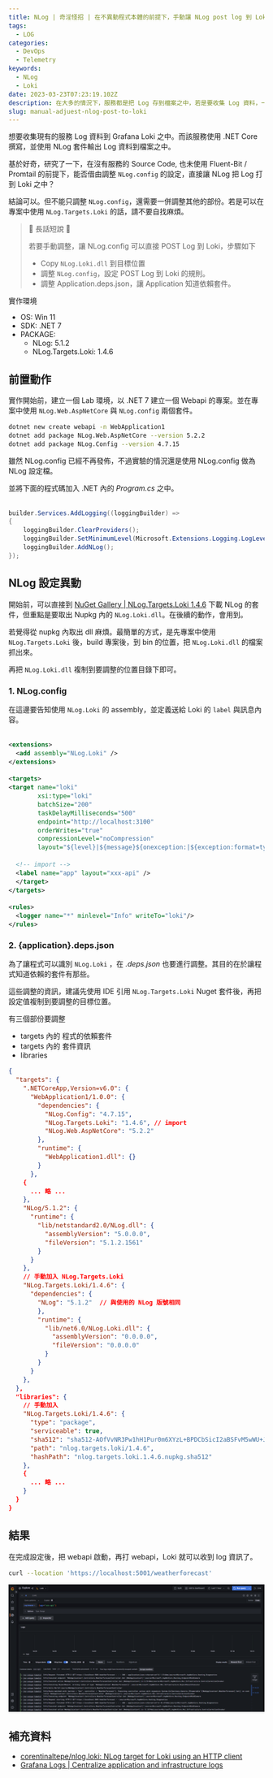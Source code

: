 ```yaml
---
title: NLog | 奇淫怪招 | 在不異動程式本體的前提下，手動讓 NLog post log 到 Loki
tags:
  - LOG
categories:
  - DevOps
  - Telemetry
keywords:
  - NLog
  - Loki
date: 2023-03-23T07:23:19.102Z
description: 在大多的情況下，服務都是把 Log 存到檔案之中，若是要收集 Log 資料，一是直接改寫程式的 Log 的方式，不然就是使用 agent 來收集 Log 資料。邊介紹一個奇淫怪招，在不使用 agent 與調整程式主體的前提下，讓 NLog POST Log 到 Loki。
slug: manual-adjuest-nlog-post-to-loki
---
```


想要收集現有的服務 Log 資料到 Grafana Loki 之中。而該服務使用 .NET Core 撰寫，並使用 NLog 套件輸出 Log 資料到檔案之中。

基於好奇，研究了一下，在沒有服務的 Source Code, 也未使用 Fluent-Bit / Promtail 的前提下，能否借由調整 `NLog.config` 的設定，直接讓 NLog 把 Log 打到 Loki 之中？

結論可以。但不能只調整 `NLog.config`，還需要一併調整其他的部份。若是可以在專案中使用 `NLog.Targets.Loki` 的話，請不要自找麻煩。

> 🔖 長話短說 🔖
>
> 若要手動調整，讓 NLog.config 可以直接 POST Log 到 Loki，步驟如下
>
> - Copy `NLog.Loki.dll` 到目標位置
> - 調整 `NLog.config`，設定 POST Log 到 Loki 的規則。
> - 調整 Application.deps.json，讓 Application 知道依賴套件。

<!--more-->

實作環境

- OS: Win 11
- SDK: .NET 7
- PACKAGE:
  - NLog: 5.1.2
  - NLog.Targets.Loki: 1.4.6

## 前置動作

實作開始前，建立一個 Lab 環境，以 .NET 7 建立一個 Webapi 的專案。並在專案中使用 `NLog.Web.AspNetCore` 與 `NLog.config` 兩個套件。

``` bash
dotnet new create webapi -n WebApplication1
dotnet add package NLog.Web.AspNetCore --version 5.2.2
dotnet add package NLog.Config --version 4.7.15
```

雖然 NLog.config 已經不再發佈，不過實驗的情況還是使用 NLog.config 做為 NLog 設定檔。

並將下面的程式碼加入 .NET 內的 _Program.cs_ 之中。

```C#
  
builder.Services.AddLogging((loggingBuilder) =>  
{  
    loggingBuilder.ClearProviders();  
    loggingBuilder.SetMinimumLevel(Microsoft.Extensions.Logging.LogLevel.Trace);  
    loggingBuilder.AddNLog();  
});
```

## NLog 設定異動

開始前，可以直接到 [NuGet Gallery | NLog.Targets.Loki 1.4.6](https://www.nuget.org/packages/NLog.Targets.Loki) 下載 NLog 的套件，但重點是要取出 Nupkg 內的 `NLog.Loki.dll`。在後續的動作，會用到。

若覺得從 nupkg 內取出 dll 麻煩。最簡單的方式，是先專案中使用 `NLog.Targets.Loki` 後，build 專案後，到 bin 的位置，把 `NLog.Loki.dll` 的檔案抓出來。

再把 `NLog.Loki.dll` 複制到要調整的位置目錄下即可。

### 1. NLog.config

在這邊要告知使用 `NLog.Loki` 的 assembly，並定義送給 Loki 的 `label` 與訊息內容。

``` xml

<extensions>
  <add assembly="NLog.Loki" />
</extensions>

<targets>
<target name="loki"
        xsi:type="loki"
        batchSize="200"
        taskDelayMilliseconds="500"
        endpoint="http://localhost:3100"
        orderWrites="true"
        compressionLevel="noCompression"
        layout="${level}|${message}${onexception:|${exception:format=type,message,method:maxInnerExceptionLevel=5:innerFormat=shortType,message,method}}|source=${logger}">

  <!-- import -->
  <label name="app" layout="xxx-api" />
  </target>
</targets>

<rules>
  <logger name="*" minlevel="Info" writeTo="loki"/>
</rules>
```

### 2. {application}.deps.json

為了讓程式可以識別 `NLog.Loki` ，在 _.deps.json_ 也要進行調整。其目的在於讓程式知道依賴的套件有那些。

這些調整的資訊，建議先使用 IDE 引用 `NLog.Targets.Loki` Nuget 套件後，再把設定值複制到要調整的目標位置。

有三個部份要調整

- targets 內的 程式的依賴套件
- targets 內的 套件資訊
- libraries

``` json
{
  "targets": {
    ".NETCoreApp,Version=v6.0": {
      "WebApplication1/1.0.0": {
        "dependencies": {
          "NLog.Config": "4.7.15",
          "NLog.Targets.Loki": "1.4.6", // import
          "NLog.Web.AspNetCore": "5.2.2"
        },
        "runtime": {
          "WebApplication1.dll": {}
        }
      },
    {
      ... 略 ...
    },
    "NLog/5.1.2": {
      "runtime": {
        "lib/netstandard2.0/NLog.dll": {
          "assemblyVersion": "5.0.0.0",
          "fileVersion": "5.1.2.1561"
        }
      }
    },
    // 手動加入 NLog.Targets.Loki
    "NLog.Targets.Loki/1.4.6": {
      "dependencies": {
        "NLog": "5.1.2"  // 與使用的 NLog 版號相同
        },
        "runtime": {
          "lib/net6.0/NLog.Loki.dll": {
            "assemblyVersion": "0.0.0.0",
            "fileVersion": "0.0.0.0"
          }
        }
      }
    },
  },
  "libraries": {
    // 手動加入
    "NLog.Targets.Loki/1.4.6": {
      "type": "package",
      "serviceable": true,
      "sha512": "sha512-AOfVvNR3Pw1hH1Pur0m6XYzL+BPDCbSicI2aBSFvM5wWU+JuvV9DqRZOAT5eExvTQGghdifV8TojYZn8JGcRBg==",
      "path": "nlog.targets.loki/1.4.6",
      "hashPath": "nlog.targets.loki.1.4.6.nupkg.sha512"
    },
    {
      ... 略 ...
    }
  }
}
```

## 結果

在完成設定後，把 webapi 啟動，再打 webapi，Loki 就可以收到 log 資訊了。

```bash
curl --location 'https://localhost:5001/weatherforecast'
```

![Loki Explore 畫面](images/loki-explore-label-app.png)

## 補充資料

- [corentinaltepe/nlog.loki: NLog target for Loki using an HTTP client](https://github.com/corentinaltepe/nlog.loki)
- [Grafana Logs | Centralize application and infrastructure logs](https://grafana.com/logs/)
